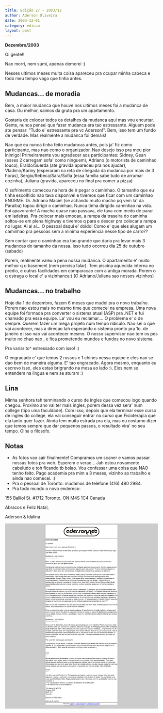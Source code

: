 ```yaml
---
title: Edição 27 - 2003/12
author: Aderson Oliveira
date: 2003-12-01
category: edicao
layout: post
---
```


**Dezembro/2003**

Oi gente!!

Nao morri, nem sumi, apenas demorei :)

Nesses ultimos meses muita coisa apareceu pra ocupar minha cabeca e todo meu tempo vago que tinha antes.

Mudancas... de moradia
----------------------

Bem, a maior mudanca que houve nos ultimos meses foi a mudanca de casa. Ou melhor, saimos da gruta pra um apartamento.

Gostaria de colocar todos os detalhes da mudanca aqui mas vou encurtar. Gente, nunca pensei que fazer mudanca era tao estressante. Alguem pode ate pensar: "Tudo e' estressante pra vc Aderson!". Bem, isso tem um fundo de verdade. Mas realmente a mudanca foi demais!

Nao que eu nunca tinha feito mudancas antes, pois ja' fiz como participante, mas nao como o organizador. Nao desejo isso pra meu pior inimigo! Primeiramente vou agradecer aos participantes: Sidney, Gean (esses 2 carregam sofa' como ninguem), Adriano (o motorista de caminhao louco), Eraldo/Suerda (ate gravida apareceu pra nos ajudar), Vladimir/Kariny (esperaram na reta de chegada da mudanca por mais de 3 horas), Sergio/Rebeca/Sara/Sofia (essa familia sabe tudo de arrumar cozinha), Juliana (gravida, apareceu no final pra comer a pizza)

O sofrimento comecou na hora de ir pegar o caminhao. O tamanho que eu tinha escolhido nao tava disponivel e tivemos que ficar com um caminhao ENORME. Dr. Adriano Maciel (se achando muito macho pq vem la' da Paraiba) topou dirigir o caminhao. Nunca tinha dirigido caminhao na vida. Foi apavorante! A macha quase nao passava, ele tava com medo de parar em ladeiras. Pra colocar mais emocao, a rampa da traseira do caminha soltou-se em plena highway e tivemos q para e descer pra colocar a rampa no lugar. Ai ai ai... O pessoal daqui e' doido! Como e' que eles alugam um caminhao pra pessoas sem a minima experiencia nesse tipo de carro??

Sem contar que o caminhao era tao grande que daria pra levar mais 3 mudancas do tamanho da nossa. Isso tudo ocorreu dia 25 de outubro (sabado)

Porem, realmente valeu a pena nossa mudanca. O apartamento e' muito melhor q o basement (nem precisa falar). Tem piscina aquecida interna no predio, e outras facilidades em comparacao com a antiga morada. Porem o q estraga o local e' a vizinhanca:) (O Adriano/Juliana sao nossos vizinhos)

Mudancas... no trabalho
-----------------------

Hoje dia 1 de dezembro, fazem 6 meses que mudei pra o novo trabalho. Porem nao estou mais no mesmo time que comecei na empresa. Uma nova equipe foi formada pra converter o sistema atual (ASP) pra .NET e fui chamado pra essa equipe. La' vou eu reclamar.... O problema e' o de sempre. Querem fazer um mega projeto num tempo ridiculo. Nao sei o que vai acontecer, mas a direcao tah esperando o sistema pronto pra 1o. de janeiro e isso nao vai acontecer mesmo. O nosso supervisor nao tem os pes muito no chao nao , e fica prometendo mundos e fundos no novo sistema.

Pra variar to^ estressado com isso! :)

O engracado e' que temos 2 russos e 1 chines nessa equipe e eles nao se dao bem de maneira alguma. E' tao engracado. Agora mesmo, enquanto eu escrevo isso, eles estao brigrando na mesa ao lado :). Eles nem se entendem na lingua e nem se aturam :)


Lina
----

Minha senhora tah terminando o curso de ingles que comecou logo quando chegou. Proximo ano vai ter mais ingles, porem dessa vez sera' num college (tipo uma faculdade). Com isso, depois que ela terminar esse curso de ingles do college, ela vai conseguir entrar no curso que Fisioterapia que ela tanto quer fazer. Ainda tem muita estrada pra ela, mas eu costumo dizer que temos sempre que dar pequenos passos, o resultado vira' no seu tempo. Olha o filosofo.

Notas
-----

- As fotos vao sair finalmente! Compramos um scaner e vamos passar nossas fotos pra web. Esperem e verao... Jah estou novamente cabeludo e toh ficando tb bolao. Vou confessar uma coisa que NAO tenho feito. Pago academia pra mim a 3 meses, vizinho ao trabalho e ainda nao comecei. :(
- Pra o pessoal de Toronto: mudamos de telefone (416) 480 2984.
- Pra todo mundo o novo endereco:

155 Balliol St. #1712
Toronto, ON
M4S 1C4
Canada

Abracos e Feliz Natal,

Aderson & Idalina

[![Imagem no site original](/assets/images/edicao27.png)](/assets/images/edicao27.png)